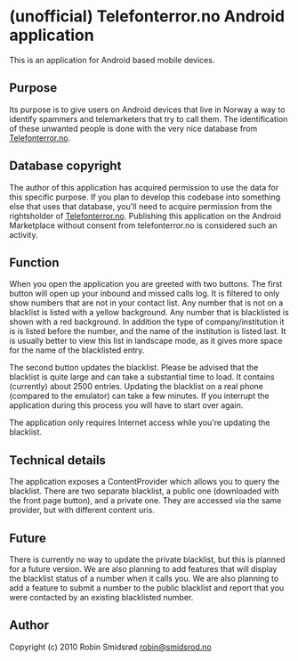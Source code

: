 # (unofficial) Telefonterror.no Android application # 

This is an application for Android based mobile devices. 

## Purpose ## 

Its purpose is to give users on Android devices that live in Norway a 
way to identify spammers and telemarketers that try to call them. The 
identification of these unwanted people is done with the very nice 
database from [Telefonterror.no][1]. 

## Database copyright ## 

The author of this application has acquired permission to use the data 
for this specific purpose. If you plan to develop this codebase into 
something else that uses that database, you'll need to acquire 
permission from the rightsholder of [Telefonterror.no][1]. Publishing 
this application on the Android Marketplace without consent from 
telefonterror.no is considered such an activity. 

## Function ## 

When you open the application you are greeted with two buttons. The 
first button will open up your inbound and missed calls log. It is 
filtered to only show numbers that are not in your contact list. Any 
number that is not on a blacklist is listed with a yellow background. 
Any number that is blacklisted is shown with a red background. In 
addition the type of company/institution it is is listed before the 
number, and the name of the institution is listed last. It is usually 
better to view this list in landscape mode, as it gives more space for 
the name of the blacklisted entry. 

The second button updates the blacklist. Please be advised that the 
blacklist is quite large and can take a substantial time to load. It 
contains (currently) about 2500 entries. Updating the blacklist on a 
real phone (compared to the emulator) can take a few minutes. If you 
interrupt the application during this process you will have to start 
over again. 

The application only requires Internet access while you're updating the 
blacklist. 

## Technical details ## 

The application exposes a ContentProvider which allows you to query the 
blacklist. There are two separate blacklist, a public one (downloaded 
with the front page button), and a private one. They are accessed via 
the same provider, but with different content uris. 

## Future ## 

There is currently no way to update the private blacklist, but this is 
planned for a future version. We are also planning to add features that 
will display the blacklist status of a number when it calls you. We are 
also planning to add a feature to submit a number to the public 
blacklist and report that you were contacted by an existing blacklisted 
number. 

## Author ## 

Copyright (c) 2010 Robin Smidsrød <robin@smidsrod.no> 

[1]: http://telefonterror.no/ "Telefonterror.no, driftet av Bjarte Aune Olsen" 
